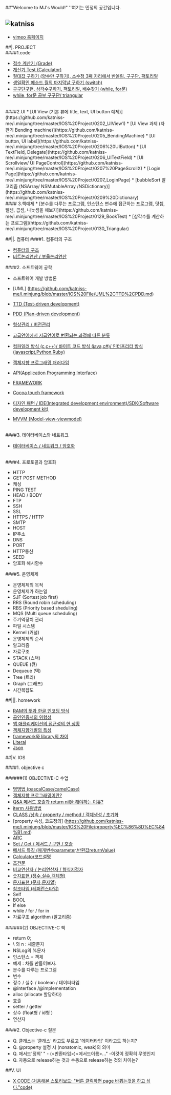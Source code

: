 ##"Welcome to MJ's Would!"
''여기는 민정의 공간입니다.

![katniss](http://cfile26.uf.tistory.com/image/25207E4B5428B204029DEC)
----------------------------------------------------



* [vimeo 홈페이지](https://vimeo.com/chunmandu)



##|. PROJECT
<br>
####1.code 
* [점수 계산기 (Grade)](https://github.com/katniss-me/i.minjung/tree/master/IOS%20Project/0124_Grade)
* [계산기 Test (Calculator)](https://github.com/katniss-me/i.minjung/tree/master/IOS%20Project/0129_CalculatorTest)
* [절대값 구하기 (양수만 구하기), 소수점 3째 자리에서 반올림, 구구단, 팩토리얼](https://github.com/katniss-me/i.minjung/tree/master/IOS%20Project/0130_Triangular)
* [생일확인 메소드,월의 마지막날 구하기 (switch)](https://github.com/katniss-me/i.minjung/tree/master/IOS%20Project/0131_Self%20Check%20Test)
* [구구단구현, 삼각수구하기, 팩토리얼, 배수찾기 (while, for문)](https://github.com/katniss-me/i.minjung/tree/master/IOS%20Project/0201_Carculator2)
* [while, for문 공부 구구단/ triangular ](https://github.com/katniss-me/i.minjung/tree/master/IOS%20Project/0201_MultiplicationTable)

<br>
####2.UI
* [UI View (기본 뷰에 title, text, UI button 예제)](https://github.com/katniss-me/i.minjung/tree/master/IOS%20Project/0202_UIView1)
* [UI View 과제 (자판기 Bending machine)](https://github.com/katniss-me/i.minjung/tree/master/IOS%20Project/0205_BendingMachine)
* [UI button, UI label](https://github.com/katniss-me/i.minjung/tree/master/IOS%20Project/0206%20UIButton)
* [UI TextField, Delegate](https://github.com/katniss-me/i.minjung/tree/master/IOS%20Project/0206_UITextField)
* [UI Scrollview/ UI PageControl](https://github.com/katniss-me/i.minjung/tree/master/IOS%20Project/0207%20PageScrollX)
* [Login Page](https://github.com/katniss-me/i.minjung/tree/master/IOS%20Project/0207_LoginPage)
* [bubbleSort 알고리즘 (NSArray/ NSMutableArray /NSDictionary)](https://github.com/katniss-me/i.minjung/tree/master/IOS%20Project/0209%20Dictionary)

<br>
#### 3.책예제
* [분수를 다루는 프로그램, 인스턴스 변수에 접근하는 프로그램, 덧셈, 뺄셈, 곱셈, 나눗셈을 해보자](https://github.com/katniss-me/i.minjung/tree/master/IOS%20Project/0129_BookTest)
* [삼각수를 계산하는 프로그램](https://github.com/katniss-me/i.minjung/tree/master/IOS%20Project/0130_Triangular)

 
##||. 컴퓨터 
####1. 컴퓨터의 구조

* [컴퓨터의 구조](https://github.com/katniss-me/i.minjung/blob/master/IOS%20File/%EC%BB%B4%ED%93%A8%ED%84%B0%EC%9D%98%20%EA%B5%AC%EC%A1%B0.md)
* [비트논리연산 / 부울논리연산](https://github.com/katniss-me/i.minjung/blob/master/IOS%20File/%EB%B9%84%ED%8A%B8%EB%85%BC%EB%A6%AC%EC%97%B0%EC%82%B0%20:%20%EB%B6%80%EC%9A%B8%EB%85%BC%EB%A6%AC%EC%97%B0%EC%82%B0.md)


####2. 소프트웨어 공학

* 소프트웨어 개발 방법론
* [UML] (https://github.com/katniss-me/i.minjung/blob/master/IOS%20File/UML%2CTTD%2CPDD.md)
* [TTD (Test-driven development)](https://github.com/katniss-me/i.minjung/blob/master/IOS%20File/UML%2CTTD%2CPDD.md)
* [PDD (Plan-driven development)](https://github.com/katniss-me/i.minjung/blob/master/IOS%20File/UML%2CTTD%2CPDD.md)
* [형상관리 / 버전관리 ](https://github.com/katniss-me/i.minjung/blob/master/IOS%20File/%ED%98%95%EC%83%81%EA%B4%80%EB%A6%AC%20:%20%EB%B2%84%EC%A0%84%EA%B4%80%EB%A6%AC%20.md)
* [고급언어에서 저급언어로 변환되는 과정에 따른 분류](https://github.com/katniss-me/i.minjung/blob/master/IOS%20File/%EA%B3%A0%EA%B8%89%EC%96%B8%EC%96%B4%EC%97%90%EC%84%9C%20%EC%A0%80%EA%B8%89%EC%96%B8%EC%96%B4%EB%A1%9C%20%EB%B3%80%ED%99%98%EB%90%98%EB%8A%94%20%EA%B3%BC%EC%A0%95%EC%97%90%20%EB%94%B0%EB%A5%B8%20%EB%B6%84%EB%A5%98.md)

* [컴파일러 방식 (c,c++)/ 바이트 코드 방식 (java,c#)/ 인터프리터 방식 (javascript,Python,Ruby)](https://github.com/katniss-me/i.minjung/blob/master/IOS%20File/%EA%B3%A0%EA%B8%89%EC%96%B8%EC%96%B4%EC%97%90%EC%84%9C%20%EC%A0%80%EA%B8%89%EC%96%B8%EC%96%B4%EB%A1%9C%20%EB%B3%80%ED%99%98%EB%90%98%EB%8A%94%20%EA%B3%BC%EC%A0%95%EC%97%90%20%EB%94%B0%EB%A5%B8%20%EB%B6%84%EB%A5%98.md)
* [객체지향 프로그래밍 패러다임](https://github.com/katniss-me/i.minjung/blob/master/IOS%20File/%EA%B0%9D%EC%B2%B4%EC%A7%80%ED%96%A5%20%ED%94%84%EB%A1%9C%EA%B7%B8%EB%9E%98%EB%B0%8D%20%ED%8C%A8%EB%9F%AC%EB%8B%A4%EC%9E%84.md)
* [API(Application Programming Interface)](https://github.com/katniss-me/i.minjung/blob/master/IOS%20File/API%20(Application%20Programming%20Interface).md)
* [FRAMEWORK](https://github.com/katniss-me/i.minjung/blob/master/IOS%20File/framework.md)
* [Cocoa touch framework](https://github.com/katniss-me/i.minjung/blob/master/IOS%20File/Cocoa%20touch%20framework.md
)
* [디자인 패턴 / IDE(Integrated development environment)/SDK(Software development kit)](https://github.com/katniss-me/i.minjung/blob/master/IOS%20File/%EB%94%94%EC%9E%90%EC%9D%B8%20%ED%8C%A8%ED%84%B4.md)
* [MVVM (Model-view-viewmodel)](https://github.com/katniss-me/i.minjung/blob/master/IOS%20File/%EB%94%94%EC%9E%90%EC%9D%B8%20%ED%8C%A8%ED%84%B4.md)


<br>
####3. 데이터베이스와 네트워크

* [데이터베이스 / 네트워크 / 암호화](https://github.com/katniss-me/i.minjung/blob/master/IOS%20File/%EB%8D%B0%EC%9D%B4%ED%84%B0%EB%B2%A0%EC%9D%B4%EC%8A%A4.md)

<br>
####4. 프로토콜과 암호화

* HTTP
* GET POST METHOD
* 캐싱
* PING TEST
* HEAD / BODY
* FTP
* SSH
* SSL
* HTTPS / HTTP
* SMTP
* HOST
* IP주소
* DNS
* PORT
* HTTP통신
* SEED
* 암호화 해시함수




####5. 운영체제

* 운영체제의 목적
* 운영체제가 하는일
* SJF (Sortest job first)
* RRS (Round robin scheduling)
* RBS (Priority based sheduling)
* MQS (Multi queue scheduling)
* 주기억장치 관리
* 파일 시스템
* Kernel (커널)
* 운영체제의 순서
* 알고리즘
* 자료구조
* STACK (스택)
* QUEUE (큐)
* Dequeue (덱)
* Tree (트리)
* Graph (그래프)
* 시간복잡도



##|||. homework



* [RAM의 뜻과 한글 인코딩 방식](https://github.com/katniss-me/i.minjung/blob/master/IOS%20homework/LAM%EC%9D%98%20%EB%9C%BB.pdf)
* [공인인증서의 위험성](https://github.com/katniss-me/i.minjung/blob/master/IOS%20homework/activeX.pdf)
* [앱 애플리케이션의 접근성의 현 상황](https://github.com/katniss-me/i.minjung/blob/master/IOS%20homework/%EC%9B%B9%20%EC%95%A0%ED%94%8C%EB%A6%AC%EC%BC%80%EC%9D%B4%EC%85%98%EC%9D%98%20%EC%A0%91%EA%B7%BC%EC%84%B1.pdf)
* [객체지향개발의 특성](https://github.com/katniss-me/i.minjung/blob/master/IOS%20homework/%EA%B0%9D%EC%B2%B4%EC%A7%80%ED%96%A5%EA%B0%9C%EB%B0%9C%20%ED%8A%B9%EC%A7%95.pdf)
* [framework와 library의 차이](https://github.com/katniss-me/i.minjung/blob/master/IOS%20homework/framework%EC%99%80%20library%EC%9D%98%20%EC%B0%A8%EC%9D%B4.md)
* [Literal](https://github.com/katniss-me/i.minjung/blob/master/IOS%20homework/literal.pdf)
* [Json](https://github.com/katniss-me/i.minjung/blob/master/IOS%20homework/JSON.pdf)
 
 



##|V. IOS

####1. objective c

######(1) OBJECTIVE-C 수업

* [명명법 (pascalCase/camelCase)](https://github.com/katniss-me/i.minjung/blob/master/IOS%20File/%EB%AA%85%EB%AA%85%EB%B2%95.md)
* [객체지향 프로그래밍이란?](https://github.com/katniss-me/i.minjung/blob/master/IOS%20File/%EA%B0%9D%EC%B2%B4%EC%A7%80%ED%96%A5%20%ED%94%84%EB%A1%9C%EA%B7%B8%EB%9E%98%EB%B0%8D%20%ED%8C%A8%EB%9F%AC%EB%8B%A4%EC%9E%84.md)
* [Q&A 메서드 호출과 return nil을 해야하는 이유?](https://github.com/katniss-me/i.minjung/blob/master/IOS%20File/Q%26A%20%EB%A9%94%EC%84%9C%EB%93%9C%20%ED%98%B8%EC%B6%9C%EA%B3%BC%20return%20nil%EC%9D%84%20%ED%95%B4%EC%95%BC%ED%95%98%EB%8A%94%20%EC%9D%B4%EC%9C%A0%3F.md)
* [iterm 사용방법](https://github.com/katniss-me/i.minjung/blob/master/IOS%20File/iterm%20%EC%82%AC%EC%9A%A9%EB%B0%A9%EB%B2%95.md)
* [CLASS /상속 / property / method / 객체생성 / 초기화](https://github.com/katniss-me/i.minjung/blob/master/IOS%20File/CLASS%20:%EC%83%81%EC%86%8D%20:%20property%20:%20method%20:%20%EA%B0%9D%EC%B2%B4%EC%83%9D%EC%84%B1%20:%20%EC%B4%88%EA%B8%B0%ED%99%94%20.md)
* [property 속성, 코드정의] (https://github.com/katniss-me/i.minjung/blob/master/IOS%20File/property%EC%86%8D%EC%84%B1.md)
* [ARC](https://github.com/katniss-me/i.minjung/blob/master/IOS%20File/ARC.md)
* [Set / Get / 메서드 / 구현 / 호출](https://github.com/katniss-me/i.minjung/blob/master/IOS%20File/Set%20:%20Get%20:%20%EB%A9%94%EC%84%9C%EB%93%9C%20:%20%EA%B5%AC%ED%98%84%20:%20%ED%98%B8%EC%B6%9C.md)
* [메서드 특징 (매개변수parameter,반환값returnValue)](https://github.com/katniss-me/i.minjung/blob/master/IOS%20File/method%20%ED%8A%B9%EC%A7%95.md)
* [Calculator코드설명](https://github.com/katniss-me/i.minjung/blob/master/IOS%20File/Calculator%EC%84%A4%EB%AA%85.md)
* [조건문](https://github.com/katniss-me/i.minjung/blob/master/IOS%20File/if%EB%AC%B8%20.md) 
* [비교연산자 / 논리연산자 / 형식지정자](https://github.com/katniss-me/i.minjung/blob/master/IOS%20File/if%EB%AC%B8%20.md)
* [숫자표현 (정수,실수,객체형)](https://github.com/katniss-me/i.minjung/blob/master/IOS%20File/%ED%98%95%EC%83%81%EA%B4%80%EB%A6%AC%20:%20%EB%B2%84%EC%A0%84%EA%B4%80%EB%A6%AC%20.md)
* [문자표현 (문자,문자열)](https://github.com/katniss-me/i.minjung/blob/master/IOS%20File/%ED%98%95%EC%83%81%EA%B4%80%EB%A6%AC%20:%20%EB%B2%84%EC%A0%84%EA%B4%80%EB%A6%AC%20.md)
* [참조타입 (레퍼런스타입)](https://github.com/katniss-me/i.minjung/blob/master/IOS%20File/%ED%98%95%EC%83%81%EA%B4%80%EB%A6%AC%20:%20%EB%B2%84%EC%A0%84%EA%B4%80%EB%A6%AC%20.md)
* Self
* BOOL
* If else 
* while / for / for in
* 자료구조 algorithm (알고리즘) 



######(2) OBJECTIVE-C 책
* return 0;
* \ 와 n : 새줄문자
* NSLog의 %문자
* 인스턴스 = 객체
* 예제 : 차를 만들어보자.
* 분수를 다루는 프로그램
* 변수
* 정수 / 실수 / boolean / 데이터타입
* @interface /@implementation
* alloc (allocate 할당하다)
* 호출
* setter / getter
* 상수 (float형 / id형 )
* 연산자




####2. Objective-c 질문
* Q. 클래스는 '클래스' 라고도 부르고 '데이터타입' 이라고도 하는지?
* Q. @property 설정 시 (nonatomic, weak)의 의미
* Q. 매서드'정의' " - (<반환타입>)<메서드이름>..." -이것이 정확히 무엇인지
* Q. 자동으로 release하는 것과 수동으로 release하는 것의 차이는?





##V. UI

* [X CODE (처음해본 스토리보드: "버튼 클릭하면 page 바뀌는것을 하고 싶다."code)](https://github.com/katniss-me/i.minjung/blob/master/IOS%20File/%EB%B2%84%ED%8A%BC%20%ED%81%B4%EB%A6%AD%ED%95%98%EB%A9%B4%20page%20%EB%B0%94%EB%80%8C%EB%8A%94%EA%B2%83%EC%9D%84%20%ED%95%98%EA%B3%A0%20%EC%8B%B6%EB%8B%A4.md)








